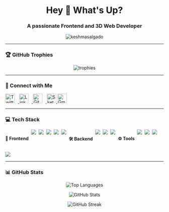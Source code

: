 <h1 align="center">Hey 👋 What's Up?</h1>

<h3 align="center">A passionate Frontend and 3D Web Developer</h3>

<p align="center">
  <img src="https://komarev.com/ghpvc/?username=keshmasalgado&label=Profile%20views&color=0e75b6&style=flat&t=1" alt="keshmasalgado" />
</p>

---

### 🏆 GitHub Trophies

<p align="center">
  <img src="https://github-profile-trophy.vercel.app/?username=keshmasalgado&theme=dracula&no-frame=true&margin-w=15" alt="trophies" />
</p>

---

### 🔗 Connect with Me
<p align="left">
  <a href="https://twitter.com/keshma_salgado" target="_blank">
    <img src="https://skillicons.dev/icons?i=twitter" alt="Twitter" height="30" width="30" style="margin-right:10px;" />
  </a>
  <a href="https://www.linkedin.com/in/keshma-salgado-6541932a8" target="_blank">
    <img src="https://skillicons.dev/icons?i=linkedin" alt="LinkedIn" height="30" width="30" style="margin-right:10px;" />
  </a>
  <a href="https://github.com/keshmasalgado" target="_blank">
    <img src="https://skillicons.dev/icons?i=github" alt="GitHub" height="30" width="30" style="margin-right:10px;" />
  </a>
  <a href="https://sketchfab.com/keshmasalgado11/models" target="_blank"> <img src="https://static.sketchfab.com/img/press/logos/sketchfab-logo-white.svg" alt="Sketchfab" height="30"  width="30" /> </a>
  <a href="mailto:keshmasalgado11@gmail.com" target="_blank">
    <img src="https://skillicons.dev/icons?i=gmail" alt="Gmail" height="30" width="30" />
  </a>
</p>

---

### 💻 Tech Stack

<div align="left" style="display:flex; flex-wrap:wrap; gap:8px;">

  <!-- Frontend -->
  <h4>🎨 Frontend</h4>
  <img src="https://img.shields.io/badge/HTML5-E34F26?style=for-the-badge&logo=html5&logoColor=white" />
  <img src="https://img.shields.io/badge/CSS3-1572B6?style=for-the-badge&logo=css3&logoColor=white" />
  <img src="https://img.shields.io/badge/JavaScript-F7DF1E?style=for-the-badge&logo=javascript&logoColor=black" />
  <img src="https://img.shields.io/badge/React-61DAFB?style=for-the-badge&logo=react&logoColor=black" />
  <img src="https://img.shields.io/badge/Tailwind_CSS-06B6D4?style=for-the-badge&logo=tailwind-css&logoColor=white" />

  <!-- Backend -->
  <h4>🛠️ Backend</h4>
  <img src="https://img.shields.io/badge/Node.js-339933?style=for-the-badge&logo=node.js&logoColor=white" />
  <img src="https://img.shields.io/badge/Express.js-000000?style=for-the-badge&logo=express&logoColor=white" />
  <img src="https://img.shields.io/badge/MongoDB-47A248?style=for-the-badge&logo=mongodb&logoColor=white" />

  <!-- Tools -->
  <h4>⚙️ Tools</h4>
  <img src="https://img.shields.io/badge/Git-F05032?style=for-the-badge&logo=git&logoColor=white" />
  <img src="https://img.shields.io/badge/GitHub-181717?style=for-the-badge&logo=github&logoColor=white" />
  <img src="https://img.shields.io/badge/Vercel-000000?style=for-the-badge&logo=vercel&logoColor=white" />
  <img src="https://img.shields.io/badge/Blender-F5792A?style=for-the-badge&logo=blender&logoColor=white" />

</div>

---

### 📊 GitHub Stats
<p align="center">
  <img src="https://github-readme-stats.vercel.app/api/top-langs?username=keshmasalgado&show_icons=true&locale=en&layout=compact&theme=radical" alt="Top Languages" />
</p>

<p align="center">
  <img src="https://github-readme-stats.vercel.app/api?username=keshmasalgado&show_icons=true&locale=en&theme=radical" alt="GitHub Stats" />
</p>

<p align="center">
  <img src="https://github-readme-streak-stats.herokuapp.com/?user=keshmasalgado&theme=radical" alt="GitHub Streak" />
</p>

